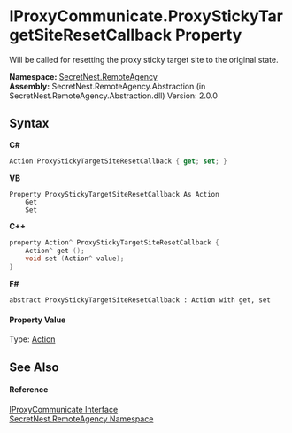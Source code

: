# IProxyCommunicate.ProxyStickyTargetSiteResetCallback Property 
 

Will be called for resetting the proxy sticky target site to the original state.

**Namespace:**&nbsp;<a href="N_SecretNest_RemoteAgency">SecretNest.RemoteAgency</a><br />**Assembly:**&nbsp;SecretNest.RemoteAgency.Abstraction (in SecretNest.RemoteAgency.Abstraction.dll) Version: 2.0.0

## Syntax

**C#**<br />
``` C#
Action ProxyStickyTargetSiteResetCallback { get; set; }
```

**VB**<br />
``` VB
Property ProxyStickyTargetSiteResetCallback As Action
	Get
	Set
```

**C++**<br />
``` C++
property Action^ ProxyStickyTargetSiteResetCallback {
	Action^ get ();
	void set (Action^ value);
}
```

**F#**<br />
``` F#
abstract ProxyStickyTargetSiteResetCallback : Action with get, set

```


#### Property Value
Type: <a href="https://docs.microsoft.com/dotnet/api/system.action" target="_blank">Action</a>

## See Also


#### Reference
<a href="T_SecretNest_RemoteAgency_IProxyCommunicate">IProxyCommunicate Interface</a><br /><a href="N_SecretNest_RemoteAgency">SecretNest.RemoteAgency Namespace</a><br />